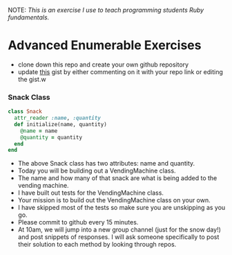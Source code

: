 NOTE: _This is an exercise I use to teach programming students Ruby fundamentals._

# Advanced Enumerable Exercises

- clone down this repo and create your own github repository
- update [this](https://gist.github.com/icorson3/fde332a15da213b4c7c3ab319f28b47f) gist by either commenting on it with your repo link or editing the gist.w

### Snack Class

```ruby
class Snack
  attr_reader :name, :quantity
  def initialize(name, quantity)
    @name = name
    @quantity = quantity
  end
end
```
- The above Snack class has two attributes: name and quantity.
- Today you will be building out a VendingMachine class.
- The name and how many of that snack are what is being added to the vending machine.
- I have built out tests for the VendingMachine class.
- Your mission is to build out the VendingMachine class on your own.
- I have skipped most of the tests so make sure you are unskipping as you go.
- Please commit to github every 15 minutes.
- At 10am, we will jump into a new group channel (just for the snow day!) and post snippets of responses. I will ask someone specifically to post their solution to each method by looking through repos.
